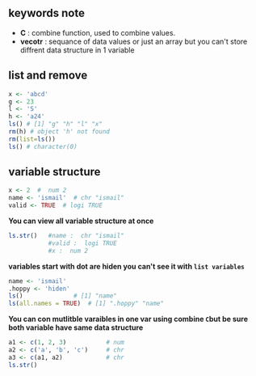 ## keywords note
- **C** : combine function, used to combine values.
- **vecotr** : sequance of data values or just an array but you can't store diffrent data structure in 1 variable
## list and remove
```r
x <- 'abcd'
g <- 23
l <- 'S'
h <- 'a24'
ls() # [1] "g" "h" "l" "x"
rm(h) # object 'h' not found
rm(list=ls())
ls() # character(0)
```
## variable structure
```r
x <- 2  #  num 2
name <- 'ismail'  # chr "ismail"
valid <- TRUE  # logi TRUE
```
**You can view all variable structure at once**
```r
ls.str()   #name :  chr "ismail"
           #valid :  logi TRUE
           #x :  num 2
```
**variables start with dot are hiden you can't see it with ```list variables```**
```r
name <- 'ismail'  
.hoppy <- 'hiden'
ls()              # [1] "name"
ls(all.names = TRUE)  # [1] ".hoppy" "name"
```
**You can con mutlitble varaibles in one var using combine ```C```but be sure both variable have same data structure**
```r
a1 <- c(1, 2, 3)           # num
a2 <- c('a', 'b', 'c')     # chr
a3 <- c(a1, a2)            # chr
ls.str()
```
